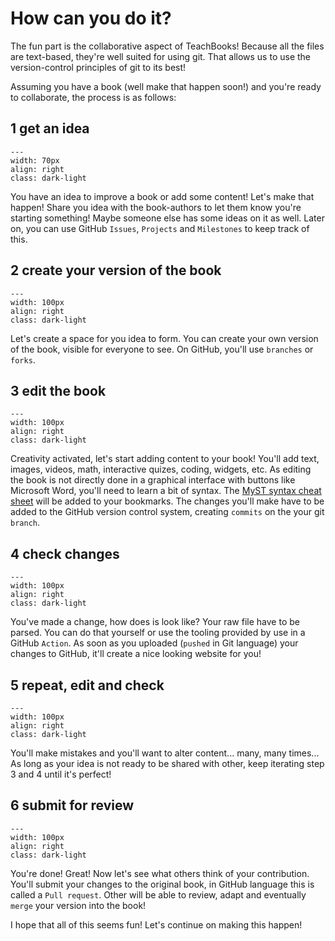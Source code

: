 # How can you do it?

The fun part is the collaborative aspect of TeachBooks! Because all the files are text-based, they're well suited for using git. That allows us to use the version-control principles of git to its best!

Assuming you have a book (well make that happen soon!) and you're ready to collaborate, the process is as follows:

## 1 get an idea
```{figure} figures/idea.png
---
width: 70px
align: right
class: dark-light
```
You have an idea to improve a book or add some content! Let's make that happen! Share you idea with the book-authors to let them know you're starting something! Maybe someone else has some ideas on it as well. Later on, you can use GitHub `Issues`, `Projects` and `Milestones` to keep track of this.

## 2 create your version of the book
```{figure} figures/branch.png
---
width: 100px
align: right
class: dark-light
```
Let's create a space for you idea to form. You can create your own version of the book, visible for everyone to see. On GitHub, you'll use `branches` or `forks`.

## 3 edit the book
```{figure} figures/edit.png
---
width: 100px
align: right
class: dark-light
```
Creativity activated, let's start adding content to your book! You'll add text, images, videos, math, interactive quizes, coding, widgets, etc. As editing the book is not directly done in a graphical interface with buttons like Microsoft Word, you'll need to learn a bit of syntax. The [MyST syntax cheat sheet](https://jupyterbook.org/en/stable/reference/cheatsheet.html) will be added to your bookmarks. The changes you'll make have to be added to the GitHub version control system, creating `commits` on the your git `branch`.

## 4 check changes
```{figure} figures/check.png
---
width: 100px
align: right
class: dark-light
```
You've made a change, how does is look like? Your raw file have to be parsed. You can do that yourself or use the tooling provided by use in a GitHub `Action`. As soon as you uploaded (`pushed` in Git language) your changes to GitHub, it'll create a nice looking website for you!

## 5 repeat, edit and check
```{figure} figures/review.png
---
width: 100px
align: right
class: dark-light
```
You'll make mistakes and you'll want to alter content... many, many times... As long as your idea is not ready to be shared with other, keep iterating step 3 and 4 until it's perfect!

## 6 submit for review
```{figure} figures/online.png
---
width: 100px
align: right
class: dark-light
```
You're done! Great! Now let's see what others think of your contribution. You'll submit your changes to the original book, in GitHub language this is called a `Pull request`. Other will be able to review, adapt and eventually `merge` your version into the book!

I hope that all of this seems fun! Let's continue on making this happen!